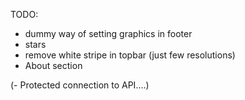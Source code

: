 TODO:

- dummy way of setting graphics in footer
- stars
- remove white stripe in topbar (just few resolutions)
- About section

(- Protected connection to API....)
